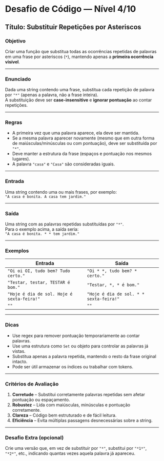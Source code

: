 # Desafio de Código — Nível 4/10

## Título: Substituir Repetições por Asteriscos

### Objetivo
Criar uma função que substitua todas as ocorrências repetidas de palavras em uma frase por asteriscos (`*`), mantendo apenas a **primeira ocorrência visível**.

---

### Enunciado

Dada uma string contendo uma frase, substitua cada repetição de palavra por `"*"` (apenas a palavra, não a frase inteira).  
A substituição deve ser **case-insensitive** e **ignorar pontuação** ao contar repetições.

---

### Regras

- A primeira vez que uma palavra aparece, ela deve ser mantida.
- Se a mesma palavra aparecer novamente (mesmo que em outra forma de maiúsculas/minúsculas ou com pontuação), deve ser substituída por `"*"`.
- Deve manter a estrutura da frase (espaços e pontuação nos mesmos lugares).
- A palavra `"casa"` e `"Casa"` são consideradas iguais.

---

### Entrada

Uma string contendo uma ou mais frases, por exemplo:  
`"A casa é bonita. A casa tem jardim."`

---

### Saída

Uma string com as palavras repetidas substituídas por `"*"`.  
Para o exemplo acima, a saída seria:  
`"A casa é bonita. * * tem jardim."`

---

### Exemplos

| Entrada                                       | Saída                                   |
|----------------------------------------------|------------------------------------------|
| `"Oi oi OI, tudo bem? Tudo certo."`         | `"Oi * *, tudo bem? * certo."`          |
| `"Testar, testar, TESTAR é bom."`           | `"Testar, *, * é bom."`                 |
| `"Hoje é dia de sol. Hoje é sexta-feira!"`  | `"Hoje é dia de sol. * * sexta-feira!"` |
| `""`                                         | `""`                                     |

---

### Dicas

- Use regex para remover pontuação temporariamente ao contar palavras.
- Use uma estrutura como `Set` ou objeto para controlar as palavras já vistas.
- Substitua apenas a palavra repetida, mantendo o resto da frase original intacto.
- Pode ser útil armazenar os índices ou trabalhar com tokens.

---

### Critérios de Avaliação

1. **Corretude** – Substitui corretamente palavras repetidas sem afetar pontuação ou espaçamento.
2. **Robustez** – Lida com maiúsculas, minúsculas e pontuação corretamente.
3. **Clareza** – Código bem estruturado e de fácil leitura.
4. **Eficiência** – Evita múltiplas passagens desnecessárias sobre a string.

---

### Desafio Extra (opcional)

Crie uma versão que, em vez de substituir por `"*"`, substitui por `"*1*"`, `"*2*"`, etc., indicando quantas vezes aquela palavra já apareceu.

